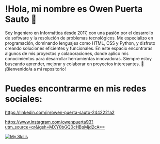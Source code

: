 # !Hola, mi nombre es Owen Puerta Sauto 👋

Soy Ingeniero en Informática desde 2017, con una pasión por el desarrollo de software y la resolución de problemas tecnológicos. Me especializo en programación, dominando lenguajes como HTML, CSS y Python, y disfruto creando soluciones eficientes y funcionales. En este espacio encontrarás algunos de mis proyectos y colaboraciones, donde aplico mis conocimientos para desarrollar herramientas innovadoras. Siempre estoy buscando aprender, mejorar y colaborar en proyectos interesantes. 🚀 ¡Bienvenido/a a mi repositorio!

# Puedes encontrarme en mis redes sociales:
https://linkedin.com/in/owen-puerta-sauto-2442221a2

https://www.instagram.com/owenpuerta93?utm_source=qr&igsh=MXY0bGQ0cHBpMjd2cA==

[![My Skills](https://skillicons.dev/icons?i=js,html,css,wasm)](https://skillicons.dev)
